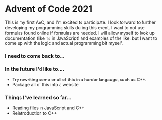 # Advent of Code 2021
This is my first AoC, and I'm excited to participate. I look forward to further developing my programming skills during this event. I want to not use formulas found online if formulas are needed. I will allow myself to look up documentation (like `fs` in JavaScript) and examples of the like, but I want to come up with the logic and actual programming bit myself.
### I need to come back to...

### In the future I'd like to....
* Try rewriting some or all of this in a harder langauge, such as C++.
* Package all of this into a website

### Things I've learned so far...
* Reading files in JavaScript and C++
* Reintroduction to C++
